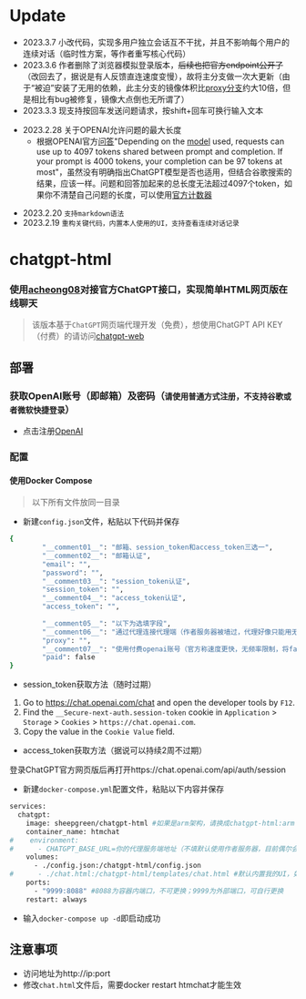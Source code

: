 # Update
 - 2023.3.7 小改代码，实现多用户独立会话互不干扰，并且不影响每个用户的连续对话（临时性方案，等作者重写核心代码）
 - 2023.3.6 作者删除了浏览器模拟登录版本，~~后续也把官方endpoint公开了~~（改回去了，据说是有人反馈直连速度变慢），故将主分支做一次大更新（由于“被迫”安装了无用的依赖，此主分支的镜像体积比[proxy分支](https://github.com/slippersheepig/chatgpt-html/tree/proxy)约大10倍，但是相比有bug被修复，镜像大点倒也无所谓了）
 - 2023.3.3 现支持按回车发送问题请求，按shift+回车可换行输入文本
+ 2023.2.28 关于OPENAI允许问题的最大长度
  + 根据OPENAI官方[问答](https://help.openai.com/en/articles/4936856-what-are-tokens-and-how-to-count-them)"Depending on the [model](https://platform.openai.com/docs/models/gpt-3) used, requests can use up to 4097 tokens shared between prompt and completion. If your prompt is 4000 tokens, your completion can be 97 tokens at most"，虽然没有明确指出ChatGPT模型是否也适用，但结合谷歌搜索的结果，应该一样。问题和回答加起来的总长度无法超过4097个token，如果你不清楚自己问题的长度，可以使用[官方计数器](https://platform.openai.com/tokenizer)
 - 2023.2.20 `支持markdown语法`
 - 2023.2.19 `重构关键代码，内置本人使用的UI，支持查看连续对话记录`
# chatgpt-html
### 使用[acheong08](https://github.com/acheong08/ChatGPT)对接官方ChatGPT接口，实现简单HTML网页版在线聊天
> 该版本基于`ChatGPT`网页端代理开发（免费），想使用ChatGPT API KEY（付费）的请访问[chatgpt-web](https://github.com/slippersheepig/chatgpt-web)
## 部署
### 获取OpenAI账号（即邮箱）及密码（`请使用普通方式注册，不支持谷歌或者微软快捷登录`）
- 点击注册[OpenAI](https://platform.openai.com/)
### 配置
#### 使用Docker Compose
> 以下所有文件放同一目录
- 新建`config.json`文件，粘贴以下代码并保存
```bash
{
        "__comment01__": "邮箱、session_token和access_token三选一",
        "__comment02__": "邮箱认证",
        "email": "",
        "password": "",
        "__comment03__": "session_token认证",
        "session_token": "",
        "__comment04__": "access_token认证",
        "access_token": "",
        
        "__comment05__": "以下为选填字段",
        "__comment06__": "通过代理连接代理端（作者服务器被墙过，代理好像只能用无密码认证的socks5或者http，请自行测试）",
        "proxy": "",
        "__comment07__": "使用付费openai账号（官方称速度更快，无频率限制，将false改为true）",
        "paid": false
}
```
 - session_token获取方法（随时过期）
1. Go to https://chat.openai.com/chat and open the developer tools by `F12`.
2. Find the `__Secure-next-auth.session-token` cookie in `Application` > `Storage` > `Cookies` > `https://chat.openai.com`.
3. Copy the value in the `Cookie Value` field.
 - access_token获取方法（据说可以持续2周不过期）

登录ChatGPT官方网页版后再打开https://chat.openai.com/api/auth/session 

- 新建`docker-compose.yml`配置文件，粘贴以下内容并保存
```bash
services:
  chatgpt:
    image: sheepgreen/chatgpt-html #如果是arm架构，请换成chatgpt-html:arm
    container_name: htmchat
#    environment:
#      - CHATGPT_BASE_URL=你的代理服务端地址（不填默认使用作者服务器，目前偶尔会不可用）
    volumes:
      - ./config.json:/chatgpt-html/config.json
#      - ./chat.html:/chatgpt-html/templates/chat.html #默认内置我的UI，如需替换自用网页请取消注释
    ports:
      - "9999:8088" #8088为容器内端口，不可更换；9999为外部端口，可自行更换
    restart: always
```
- 输入`docker-compose up -d`即启动成功
## 注意事项
- 访问地址为http://ip:port
- 修改`chat.html`文件后，需要docker restart htmchat才能生效
